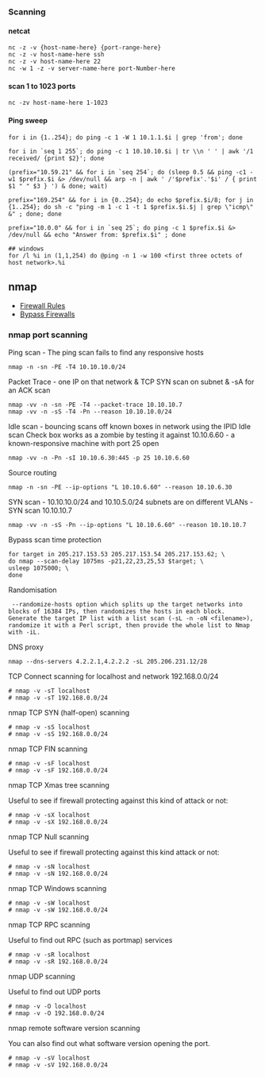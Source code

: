 ### Scanning


#### netcat
```
nc -z -v {host-name-here} {port-range-here}
nc -z -v host-name-here ssh
nc -z -v host-name-here 22
nc -w 1 -z -v server-name-here port-Number-here
 ```
 
#### scan 1 to 1023 ports
```
nc -zv host-name-here 1-1023
```

#### Ping sweep
```
for i in {1..254}; do ping -c 1 -W 1 10.1.1.$i | grep 'from'; done

for i in `seq 1 255`; do ping -c 1 10.10.10.$i | tr \\n ' ' | awk '/1 received/ {print $2}'; done

(prefix="10.59.21" && for i in `seq 254`; do (sleep 0.5 && ping -c1 -w1 $prefix.$i &> /dev/null && arp -n | awk ' /'$prefix'.'$i' / { print $1 " " $3 } ') & done; wait)

prefix="169.254" && for i in {0..254}; do echo $prefix.$i/8; for j in {1..254}; do sh -c "ping -m 1 -c 1 -t 1 $prefix.$i.$j | grep \"icmp\" &" ; done; done

prefix="10.0.0" && for i in `seq 25`; do ping -c 1 $prefix.$i &> /dev/null && echo "Answer from: $prefix.$i" ; done

## windows
for /l %i in (1,1,254) do @ping -n 1 -w 100 <first three octets of host network>.%i

```

## nmap

- [Firewall Rules](https://nmap.org/book/determining-firewall-rules.html)
- [Bypass Firewalls](https://nmap.org/book/firewall-subversion.html)


### nmap port scanning

Ping scan - The ping scan fails to find any responsive hosts
```
nmap -n -sn -PE -T4 10.10.10.0/24

```

Packet Trace - one IP on that network & TCP SYN scan on subnet &  -sA for an ACK scan
```
nmap -vv -n -sn -PE -T4 --packet-trace 10.10.10.7
nmap -vv -n -sS -T4 -Pn --reason 10.10.10.0/24

```
Idle scan - bouncing scans off known boxes in network using the IPID Idle scan
Check box works as a zombie by testing it against 10.10.6.60 - a known-responsive machine with port 25 open
```
nmap -vv -n -Pn -sI 10.10.6.30:445 -p 25 10.10.6.60
```

Source routing
```
nmap -n -sn -PE --ip-options "L 10.10.6.60" --reason 10.10.6.30
```

SYN scan - 10.10.10.0/24 and 10.10.5.0/24 subnets are on different VLANs - SYN scan 10.10.10.7 
```
nmap -vv -n -sS -Pn --ip-options "L 10.10.6.60" --reason 10.10.10.7
```

Bypass scan time protection
```
for target in 205.217.153.53 205.217.153.54 205.217.153.62; \
do nmap --scan-delay 1075ms -p21,22,23,25,53 $target; \
usleep 1075000; \
done
```

Randomisation
```
 --randomize-hosts option which splits up the target networks into blocks of 16384 IPs, then randomizes the hosts in each block. 
Generate the target IP list with a list scan (-sL -n -oN <filename>), randomize it with a Perl script, then provide the whole list to Nmap with -iL. 
```

DNS proxy
```
nmap --dns-servers 4.2.2.1,4.2.2.2 -sL 205.206.231.12/28
```


TCP Connect scanning for localhost and network 192.168.0.0/24
```
# nmap -v -sT localhost
# nmap -v -sT 192.168.0.0/24
```
nmap TCP SYN (half-open) scanning
```
# nmap -v -sS localhost
# nmap -v -sS 192.168.0.0/24
```
nmap TCP FIN scanning
```
# nmap -v -sF localhost
# nmap -v -sF 192.168.0.0/24
```
nmap TCP Xmas tree scanning

Useful to see if firewall protecting against this kind of attack or not:
```
# nmap -v -sX localhost
# nmap -v -sX 192.168.0.0/24
```
nmap TCP Null scanning

Useful to see if firewall protecting against this kind attack or not:
```
# nmap -v -sN localhost
# nmap -v -sN 192.168.0.0/24
```
nmap TCP Windows scanning
```
# nmap -v -sW localhost
# nmap -v -sW 192.168.0.0/24
```
nmap TCP RPC scanning

Useful to find out RPC (such as portmap) services
```
# nmap -v -sR localhost
# nmap -v -sR 192.168.0.0/24
```
nmap UDP scanning

Useful to find out UDP ports
```
# nmap -v -O localhost
# nmap -v -O 192.168.0.0/24
```

nmap remote software version scanning

You can also find out what software version opening the port.

```
# nmap -v -sV localhost
# nmap -v -sV 192.168.0.0/24

```
